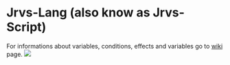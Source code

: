 # Jrvs-Lang (also know as Jrvs-Script)

For informations about variables, conditions, effects and variables go to <a href="https://github.com/loonypl/Jrvs-Script/wiki">wiki</a> page.
<img src="http://i.imgur.com/NkhFCOh.png"/>
